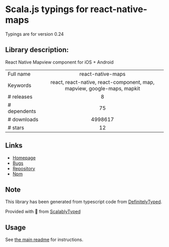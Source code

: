 
# Scala.js typings for react-native-maps

Typings are for version 0.24

## Library description:
React Native Mapview component for iOS + Android

|                    |                 |
| ------------------ | :-------------: |
| Full name          | react-native-maps |
| Keywords           | react, react-native, react-component, map, mapview, google-maps, mapkit |
| # releases         | 8 |
| # dependents       | 75 |
| # downloads        | 4998617 |
| # stars            | 12 |

## Links
- [Homepage](https://github.com/react-native-community/react-native-maps#readme)
- [Bugs](https://github.com/react-native-community/react-native-maps/issues)
- [Repository](https://github.com/react-native-community/react-native-maps)
- [Npm](https://www.npmjs.com/package/react-native-maps)
    


## Note
This library has been generated from typescript code from [DefinitelyTyped](https://definitelytyped.org).

Provided with :purple_heart: from [ScalablyTyped](https://github.com/oyvindberg/ScalablyTyped)

## Usage
See [the main readme](../../readme.md) for instructions.



